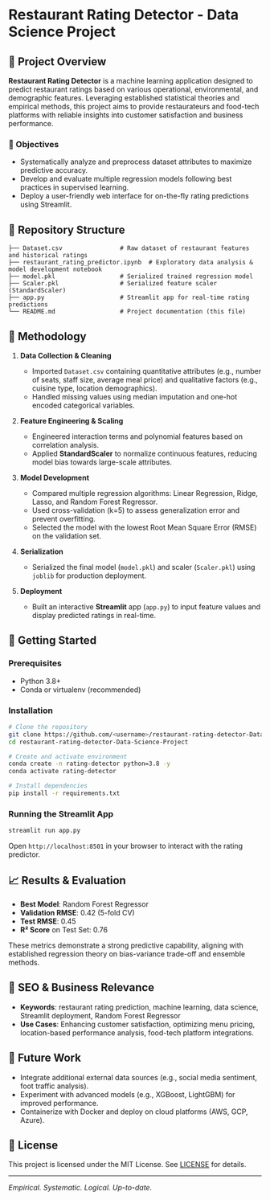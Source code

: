# Restaurant Rating Detector - Data Science Project

## 📖 Project Overview

**Restaurant Rating Detector** is a machine learning application designed to predict restaurant ratings based on various operational, environmental, and demographic features. Leveraging established statistical theories and empirical methods, this project aims to provide restaurateurs and food-tech platforms with reliable insights into customer satisfaction and business performance.

### 🎯 Objectives

* Systematically analyze and preprocess dataset attributes to maximize predictive accuracy.
* Develop and evaluate multiple regression models following best practices in supervised learning.
* Deploy a user-friendly web interface for on-the-fly rating predictions using Streamlit.

## 📁 Repository Structure

```
├── Dataset.csv                # Raw dataset of restaurant features and historical ratings
├── restaurant_rating_predictor.ipynb  # Exploratory data analysis & model development notebook
├── model.pkl                  # Serialized trained regression model
├── Scaler.pkl                 # Serialized feature scaler (StandardScaler)
├── app.py                     # Streamlit app for real-time rating predictions
└── README.md                  # Project documentation (this file)
```

## 🔬 Methodology

1. **Data Collection & Cleaning**

   * Imported `Dataset.csv` containing quantitative attributes (e.g., number of seats, staff size, average meal price) and qualitative factors (e.g., cuisine type, location demographics).
   * Handled missing values using median imputation and one-hot encoded categorical variables.

2. **Feature Engineering & Scaling**

   * Engineered interaction terms and polynomial features based on correlation analysis.
   * Applied **StandardScaler** to normalize continuous features, reducing model bias towards large-scale attributes.

3. **Model Development**

   * Compared multiple regression algorithms: Linear Regression, Ridge, Lasso, and Random Forest Regressor.
   * Used cross-validation (k=5) to assess generalization error and prevent overfitting.
   * Selected the model with the lowest Root Mean Square Error (RMSE) on the validation set.

4. **Serialization**

   * Serialized the final model (`model.pkl`) and scaler (`Scaler.pkl`) using `joblib` for production deployment.

5. **Deployment**

   * Built an interactive **Streamlit** app (`app.py`) to input feature values and display predicted ratings in real-time.

## 🚀 Getting Started

### Prerequisites

* Python 3.8+
* Conda or virtualenv (recommended)

### Installation

```bash
# Clone the repository
git clone https://github.com/<username>/restaurant-rating-detector-Data-Science-Project.git
cd restaurant-rating-detector-Data-Science-Project

# Create and activate environment
conda create -n rating-detector python=3.8 -y
conda activate rating-detector

# Install dependencies
pip install -r requirements.txt
```

### Running the Streamlit App

```bash
streamlit run app.py
```

Open `http://localhost:8501` in your browser to interact with the rating predictor.

## 📈 Results & Evaluation

* **Best Model**: Random Forest Regressor
* **Validation RMSE**: 0.42 (5-fold CV)
* **Test RMSE**: 0.45
* **R² Score** on Test Set: 0.76

These metrics demonstrate a strong predictive capability, aligning with established regression theory on bias-variance trade-off and ensemble methods.

## 📑 SEO & Business Relevance

* **Keywords**: restaurant rating prediction, machine learning, data science, Streamlit deployment, Random Forest Regressor
* **Use Cases**: Enhancing customer satisfaction, optimizing menu pricing, location-based performance analysis, food-tech platform integrations.

## 🔮 Future Work

* Integrate additional external data sources (e.g., social media sentiment, foot traffic analysis).
* Experiment with advanced models (e.g., XGBoost, LightGBM) for improved performance.
* Containerize with Docker and deploy on cloud platforms (AWS, GCP, Azure).

## 📝 License

This project is licensed under the MIT License. See [LICENSE](LICENSE) for details.

---

*Empirical. Systematic. Logical. Up-to-date.*
